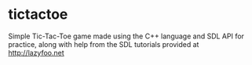 tictactoe
=========

Simple Tic-Tac-Toe game made using the C++ language and SDL API for practice, along with help from the SDL tutorials provided at http://lazyfoo.net